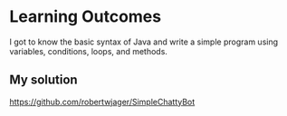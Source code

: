 # Learning Outcomes

I got to know the basic syntax of Java and write a simple program using variables, conditions, loops, and methods.

## My solution

https://github.com/robertwjager/SimpleChattyBot
